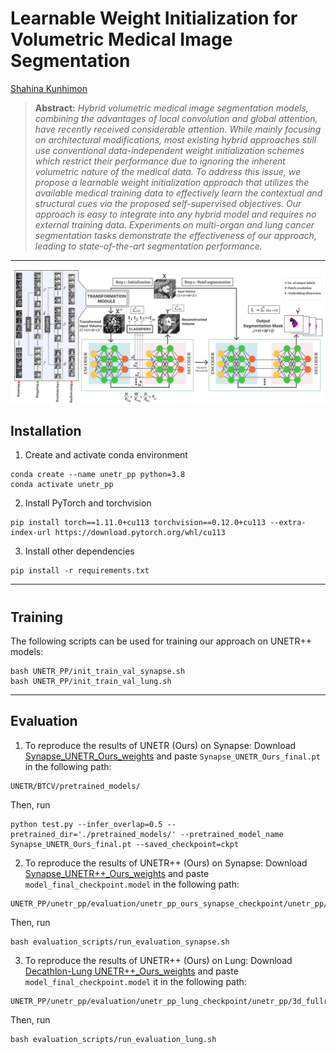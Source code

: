 # **Learnable Weight Initialization for Volumetric Medical Image Segmentation**

[Shahina Kunhimon](https://github.com/ShahinaKK)


> **Abstract:** *Hybrid volumetric medical image segmentation models, combining the advantages of local convolution and global attention, have recently received considerable attention. While mainly focusing on architectural modifications, most existing hybrid approaches still use conventional data-independent weight initialization schemes which restrict their performance due to ignoring the inherent volumetric nature of the medical data. To address this issue, we propose a learnable weight initialization approach that utilizes the available medical training data to effectively learn the contextual and structural cues via the proposed self-supervised objectives. Our approach is easy to integrate into any hybrid model and requires no external training data. Experiments on multi-organ and lung cancer segmentation tasks demonstrate the effectiveness of our approach, leading to state-of-the-art segmentation
performance.* 
<hr />

![main figure](media/main_fig.jpg)

## Installation

1. Create and activate conda environment
```shell
conda create --name unetr_pp python=3.8
conda activate unetr_pp
```
2. Install PyTorch and torchvision
```shell
pip install torch==1.11.0+cu113 torchvision==0.12.0+cu113 --extra-index-url https://download.pytorch.org/whl/cu113
```
3. Install other dependencies
```shell
pip install -r requirements.txt
```
<hr />

#

## Training

The following scripts can be used for training our approach on UNETR++ models:
```shell
bash UNETR_PP/init_train_val_synapse.sh
bash UNETR_PP/init_train_val_lung.sh
```

<hr />




## Evaluation
1. To reproduce the results of UNETR (Ours) on Synapse: Download [ Synapse_UNETR_Ours_weights](https://drive.google.com/file/d/1vtAwX0yV39_IMQRqxK4KVA7RBfzErJMh/view?usp=drive_link) and paste ```Synapse_UNETR_Ours_final.pt``` in the following path:
```shell
UNETR/BTCV/pretrained_models/
```
Then, run 
```shell
python test.py --infer_overlap=0.5 --pretrained_dir='./pretrained_models/' --pretrained_model_name Synapse_UNETR_Ours_final.pt --saved_checkpoint=ckpt
```

2. To reproduce the results of UNETR++ (Ours) on Synapse:
   Download [ Synapse_UNETR++_Ours_weights](https://drive.google.com/file/d/1mP7uDjPWhe3PZk7LO-nQskHPjJKfZ3rl/view?usp=drive_link) and paste ```model_final_checkpoint.model``` in the    following path:
```shell
UNETR_PP/unetr_pp/evaluation/unetr_pp_ours_synapse_checkpoint/unetr_pp/3d_fullres/Task002_Synapse/unetr_pp_trainer_synapse__unetr_pp_Plansv2.1/fold_0/
```
Then, run 
```shell
bash evaluation_scripts/run_evaluation_synapse.sh
```

3. To reproduce the results of UNETR++ (Ours) on Lung:
    Download [Decathlon-Lung UNETR++_Ours_weights](https://drive.google.com/file/d/1mP7uDjPWhe3PZk7LO-nQskHPjJKfZ3rl/view?usp=drive_link) and paste ```model_final_checkpoint.model``` it in the following path:
```shell
UNETR_PP/unetr_pp/evaluation/unetr_pp_lung_checkpoint/unetr_pp/3d_fullres/Task006_Lung/unetr_pp_trainer_lung__unetr_pp_Plansv2.1/fold_0/
```
Then, run 
```shell
bash evaluation_scripts/run_evaluation_lung.sh
```







